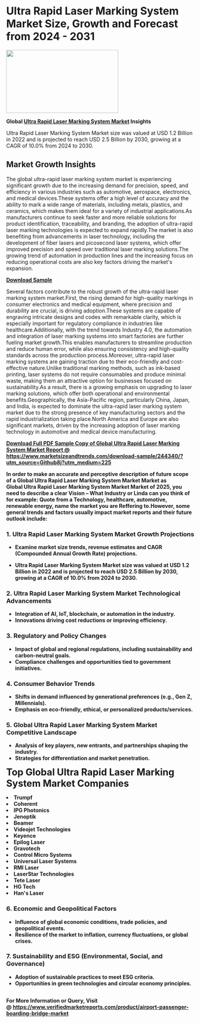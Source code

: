 <H1>Ultra Rapid Laser Marking System Market Size, Growth and Forecast from 2024 - 2031</H1><img class="aligncenter size-medium wp-image-584254" src="https://thirdeyenews.in/wp-content/uploads/2024/09/Global-Market-Research-300x168.jpeg" alt="" width="300" height="168" /><p><strong>Global&nbsp;<a href="https://www.marketsizeandtrends.com/download-sample/244340/?utm_source=Github8j?utm_medium=225">Ultra Rapid Laser Marking System Market</a> Insights</strong></p><p>Ultra Rapid Laser Marking System Market size was valued at USD 1.2 Billion in 2022 and is projected to reach USD 2.5 Billion by 2030, growing at a CAGR of 10.0% from 2024 to 2030.</p><p><h2>Market Growth Insights</h2> <p>The global ultra-rapid laser marking system market is experiencing significant growth due to the increasing demand for precision, speed, and efficiency in various industries such as automotive, aerospace, electronics, and medical devices.These systems offer a high level of accuracy and the ability to mark a wide range of materials, including metals, plastics, and ceramics, which makes them ideal for a variety of industrial applications.As manufacturers continue to seek faster and more reliable solutions for product identification, traceability, and branding, the adoption of ultra-rapid laser marking technologies is expected to expand rapidly.The market is also benefiting from advancements in laser technology, including the development of fiber lasers and picosecond laser systems, which offer improved precision and speed over traditional laser marking solutions.The growing trend of automation in production lines and the increasing focus on reducing operational costs are also key factors driving the market's expansion.</p> <p><strong><a href="#">Download Sample</a></strong></p> <p>Several factors contribute to the robust growth of the ultra-rapid laser marking system market.First, the rising demand for high-quality markings in consumer electronics and medical equipment, where precision and durability are crucial, is driving adoption.These systems are capable of engraving intricate designs and codes with remarkable clarity, which is especially important for regulatory compliance in industries like healthcare.Additionally, with the trend towards Industry 4.0, the automation and integration of laser marking systems into smart factories are further fueling market growth.This enables manufacturers to streamline production and reduce human error, while also ensuring consistency and high-quality standards across the production process.Moreover, ultra-rapid laser marking systems are gaining traction due to their eco-friendly and cost-effective nature.Unlike traditional marking methods, such as ink-based printing, laser systems do not require consumables and produce minimal waste, making them an attractive option for businesses focused on sustainability.As a result, there is a growing emphasis on upgrading to laser marking solutions, which offer both operational and environmental benefits.Geographically, the Asia-Pacific region, particularly China, Japan, and India, is expected to dominate the ultra-rapid laser marking system market due to the strong presence of key manufacturing sectors and the rapid industrialization taking place.North America and Europe are also significant markets, driven by the increasing adoption of laser marking technology in automotive and medical device manufacturing.</p> <p><strong><a href="#"></p><p><span class=""><strong>Download Full PDF Sample Copy of Global Ultra Rapid Laser Marking System Market Report</strong> @ <a href="https://www.marketsizeandtrends.com/download-sample/244340/?utm_source=Github8j?utm_medium=225" target="_blank">https://www.marketsizeandtrends.com/download-sample/244340/?utm_source=Github8j?utm_medium=225</a></span></p><p>In order to make an accurate and perceptive description of future scope of a Global&nbsp;Ultra Rapid Laser Marking System Market Market as Global&nbsp;Ultra Rapid Laser Marking System Market Market of 2025, you need to describe a clear Vision &ndash; What Industry or Linda can you think of for example: Quote from a Technology, healthcare, automotive, renewable energy, name the market you are Reffering to.However, some general trends and factors usually impact market reports and their future outlook include:</p><h3>1.&nbsp;<strong>Ultra Rapid Laser Marking System Market Growth Projections</strong></h3><ul><li>Examine market size trends, revenue estimates and CAGR (Compounded Annual Growth Rate) projections.</li><li><p>Ultra Rapid Laser Marking System Market size was valued at USD 1.2 Billion in 2022 and is projected to reach USD 2.5 Billion by 2030, growing at a CAGR of 10.0% from 2024 to 2030.</p></li></ul><h3>2.&nbsp;<strong>Ultra Rapid Laser Marking System Market Technological Advancements</strong></h3><ul><li>Integration of AI, IoT, blockchain, or automation in the industry.</li><li>Innovations driving cost reductions or improving efficiency.</li></ul><h3>3.&nbsp;<strong>Regulatory and Policy Changes</strong></h3><ul><li>Impact of global and regional regulations, including sustainability and carbon-neutral goals.</li><li>Compliance challenges and opportunities tied to government initiatives.</li></ul><h3>4.&nbsp;<strong>Consumer Behavior Trends</strong></h3><ul><li>Shifts in demand influenced by generational preferences (e.g., Gen Z, Millennials).</li><li>Emphasis on eco-friendly, ethical, or personalized products/services.</li></ul><h3>5.&nbsp;<strong>Global Ultra Rapid Laser Marking System Market Competitive Landscape</strong></h3><ul><li>Analysis of key players, new entrants, and partnerships shaping the industry.</li><li>Strategies for differentiation and market penetration.</li></ul><p data-pm-slice="1 1 []"><span style="color: inherit; font-family: inherit; font-size: 25px;">Top Global Ultra Rapid Laser Marking System Market Companies</span></p><div class="" data-test-id=""><p><li>Trumpf</li><li> Coherent</li><li> IPG Photonics</li><li> Jenoptik</li><li> Beamer</li><li> Videojet Technologies</li><li> Keyence</li><li> Epilog Laser</li><li> Gravotech</li><li> Control Micro Systems</li><li> Universal Laser Systems</li><li> RMI Laser</li><li> LaserStar Technologies</li><li> Tete Laser</li><li> HG Tech</li><li> Han's Laser</li></p></div><h3>6.&nbsp;<strong>Economic and Geopolitical Factors</strong></h3><ul><li>Influence of global economic conditions, trade policies, and geopolitical events.</li><li>Resilience of the market to inflation, currency fluctuations, or global crises.</li></ul><h3>7.&nbsp;<strong>Sustainability and ESG (Environmental, Social, and Governance)</strong></h3><ul><li>Adoption of sustainable practices to meet ESG criteria.</li><li>Opportunities in green technologies and circular economy principles.</li></ul><h2><strong style="font-size: 14px;">For More Information or Query, Visit @&nbsp;</strong><a style="background-color: #ffffff; font-size: 14px;" href="https://www.marketsizeandtrends.com/report/ultra-rapid-laser-marking-system-market/" target="_blank">https://www.verifiedmarketreports.com/product/airport-passenger-boarding-bridge-market</a></h2>